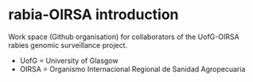 # rabia-OIRSA introduction

Work space (Github organisation) for collaborators of the UofG-OIRSA rabies genomic surveillance project.

- UofG = University of Glasgow
- OIRSA = Organismo Internacional Regional de Sanidad Agropecuaria
